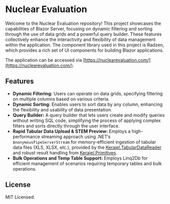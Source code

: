 # Nuclear Evaluation

Welcome to the Nuclear Evaluation repository! This project showcases the capabilities of Blazor Server, focusing on dynamic filtering and sorting through the use of data grids and a powerful query builder. These features collectively enhance the interactivity and flexibility of data management within the application. The component library used in this project is Radzen, which provides a rich set of UI components for building Blazor applications.

The application can be accessed via [https://nuclearevaluation.com/](https://nuclearevaluation.com/).

## Features

- **Dynamic Filtering:** Users can operate on data grids, specifying filtering on multiple columns based on various criteria.
- **Dynamic Sorting:** Enables users to sort data by any column, enhancing the flexibility and usability of data presentation.
- **Query Builder:** A query builder that lets users create and modify queries without writing SQL code, simplifying the process of applying complex filters and sorts directly through the user interface.
- **Rapid Tabular Data Upload & STEM Preview:** Employs a high-performance streaming approach using .NET’s `AnonymousPipeServerStream` for memory-efficient ingestion of tabular data files (XLS, XLSX, etc.), provided by the [Kerajel.TabularDataReader](https://github.com/kerajel/Kerajel.TabularDataReader) and robust result handling from [Kerajel.Primitives](https://github.com/kerajel/Kerajel.Primitives).
- **Bulk Operations and Temp Table Support:** Employs Linq2Db for efficient management of scenarios requiring temporary tables and bulk operations.

## License
MIT Licensed.
